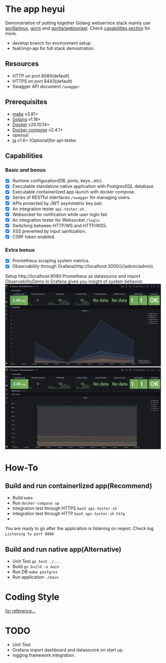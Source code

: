 # The app heyui
Demonstration of putting together Golang webservice stack mainly use [gorilla/mux](https://github.com/gorilla/mux), [gorm](https://gorm.io/index.html) and [gorilla/websocket](https://github.com/gorilla/websocket). Check [capabilities section](Capabilities) for more.
- develop branch for environment setup.
- feat/impl-api for full stack demostration.
## Resources
- HTTP on port 8080(default)
- HTTPS on port 8443(default)
- Swagger API document `/swagger`

## Prerequisites
- [make](https://www.gnu.org/software/make/manual/make.html) v3.81+
- [Golang](https://go.dev/dl/) v1.18+
- [Docker](https://www.docker.com/) v20.10.14+
- [Docker compose](https://docs.docker.com/compose/) v2.4.1+
- openssl
- [jq](https://stedolan.github.io/jq/) v1.6+ \[Optional\]for api-tester

## Capabilities
### Basic and bonus
- [x] Runtime configuration(DB, ports, keys...etc).
- [x] Executable standalone native application with PostgresSQL database.
- [x] Executable containerlized app launch with docker compose.
- [x] Series of RESTful interfaces `/swagger` for managing users.
- [x] APIs protected by JWT asymmetric key pair.
- [x] An integration tester `api-tester.sh`.
- [x] Websocket for notification while user login fail.
- [x] An integration tester for Websocket `/login`.
- [x] Switching between HTTP/WS and HTTP/WSS.
- [x] XSS prevented by input sanitization.
- [x] CSRF token enabled.
### Extra bonus
- [x] Prometheus scraping system metrics.
- [x] Observability through Grafana(http://localhost:3000/)/(admin/admin).

Setup http://localhost:9090 Prometheus as datasource and import ObservabilityDemo in Grafana gives you insight of system behavior.
![plot](./observability-requests.png)
![plot](./observability-latency.png)

# How-To

## Build and run containerlized app(Recommend)
- Build ```make```
- Run ```docker-compose up```
- Integration test through HTTPS ```bash api-tester.sh```
- Integration test through HTTP ```bash api-tester.sh http```
- 
You are ready to go after the application is listening on reqest. Check log `Listening to port 8080`

## Build and run native app(Alternative)
- Unit Test ```go test ./...```
- Build ```go build -o main```
- Run DB ```make postgres```
- Run application ```./main```

# Coding Style
[for reference...](https://github.com/uber-go/guide/blob/master/style.md)

# TODO
- Unit Test
- Grafana import dashboard and datasource on start up.
- logging framework integration.